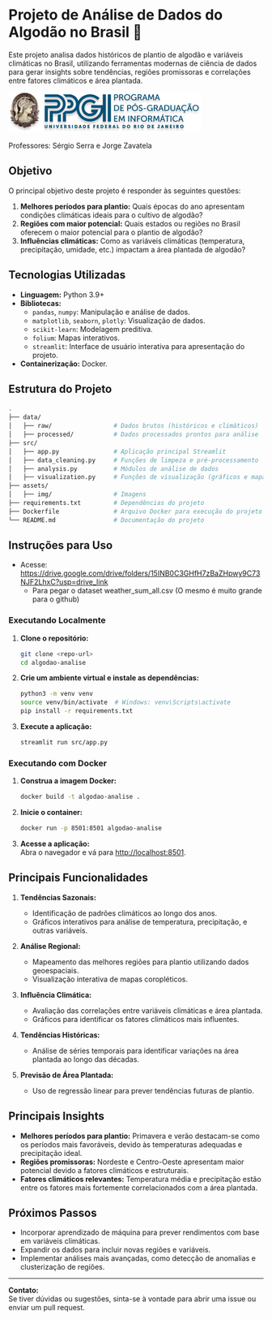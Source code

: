 # Projeto de Análise de Dados do Algodão no Brasil 🌾

Este projeto analisa dados históricos de plantio de algodão e variáveis climáticas no Brasil, utilizando ferramentas modernas de ciência de dados para gerar insights sobre tendências, regiões promissoras e correlações entre fatores climáticos e área plantada.

![PPGI logo](assets/img/PPGI.png "PPGI logo")

Professores: Sérgio Serra e Jorge Zavatela

## **Objetivo**

O principal objetivo deste projeto é responder às seguintes questões:

1. **Melhores períodos para plantio:** Quais épocas do ano apresentam condições climáticas ideais para o cultivo de algodão?
2. **Regiões com maior potencial:** Quais estados ou regiões no Brasil oferecem o maior potencial para o plantio de algodão?
3. **Influências climáticas:** Como as variáveis climáticas (temperatura, precipitação, umidade, etc.) impactam a área plantada de algodão?

## **Tecnologias Utilizadas**

- **Linguagem:** Python 3.9+
- **Bibliotecas:**
  - `pandas`, `numpy`: Manipulação e análise de dados.
  - `matplotlib`, `seaborn`, `plotly`: Visualização de dados.
  - `scikit-learn`: Modelagem preditiva.
  - `folium`: Mapas interativos.
  - `streamlit`: Interface de usuário interativa para apresentação do projeto.
- **Containerização:** Docker.

## **Estrutura do Projeto**

``` bash
.
├── data/
│   ├── raw/                 # Dados brutos (históricos e climáticos)
│   ├── processed/           # Dados processados prontos para análise
├── src/
│   ├── app.py               # Aplicação principal Streamlit
│   ├── data_cleaning.py     # Funções de limpeza e pré-processamento
│   ├── analysis.py          # Módulos de análise de dados
│   ├── visualization.py     # Funções de visualização (gráficos e mapas)
├── assets/
│   ├── img/                 # Imagens
├── requirements.txt         # Dependências do projeto
├── Dockerfile               # Arquivo Docker para execução do projeto
└── README.md                # Documentação do projeto
```

## **Instruções para Uso**

- Acesse: https://drive.google.com/drive/folders/15INB0C3GHfH7zBaZHpwy9C73NJF2LhxC?usp=drive_link
  - Para pegar o dataset weather_sum_all.csv (O mesmo é muito grande para o github)

### **Executando Localmente**

1. **Clone o repositório:**

   ```bash
   git clone <repo-url>
   cd algodao-analise
   ```

2. **Crie um ambiente virtual e instale as dependências:**

   ```bash
   python3 -m venv venv
   source venv/bin/activate  # Windows: venv\Scripts\activate
   pip install -r requirements.txt
   ```

3. **Execute a aplicação:**

   ```bash
   streamlit run src/app.py
   ```

### **Executando com Docker**

1. **Construa a imagem Docker:**

   ```bash
   docker build -t algodao-analise .
   ```

2. **Inicie o container:**

   ```bash
   docker run -p 8501:8501 algodao-analise
   ```

3. **Acesse a aplicação:**  
   Abra o navegador e vá para [http://localhost:8501](http://localhost:8501).

## **Principais Funcionalidades**

1. **Tendências Sazonais:**
   - Identificação de padrões climáticos ao longo dos anos.
   - Gráficos interativos para análise de temperatura, precipitação, e outras variáveis.

2. **Análise Regional:**
   - Mapeamento das melhores regiões para plantio utilizando dados geoespaciais.
   - Visualização interativa de mapas coropléticos.

3. **Influência Climática:**
   - Avaliação das correlações entre variáveis climáticas e área plantada.
   - Gráficos para identificar os fatores climáticos mais influentes.

4. **Tendências Históricas:**
   - Análise de séries temporais para identificar variações na área plantada ao longo das décadas.

5. **Previsão de Área Plantada:**
   - Uso de regressão linear para prever tendências futuras de plantio.

## **Principais Insights**

- **Melhores períodos para plantio:** Primavera e verão destacam-se como os períodos mais favoráveis, devido às temperaturas adequadas e precipitação ideal.
- **Regiões promissoras:** Nordeste e Centro-Oeste apresentam maior potencial devido a fatores climáticos e estruturais.
- **Fatores climáticos relevantes:** Temperatura média e precipitação estão entre os fatores mais fortemente correlacionados com a área plantada.

## **Próximos Passos**

- Incorporar aprendizado de máquina para prever rendimentos com base em variáveis climáticas.
- Expandir os dados para incluir novas regiões e variáveis.
- Implementar análises mais avançadas, como detecção de anomalias e clusterização de regiões.

---

**Contato:**  
Se tiver dúvidas ou sugestões, sinta-se à vontade para abrir uma issue ou enviar um pull request.
